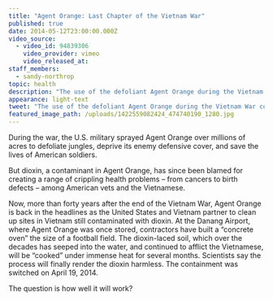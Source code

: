 ```yaml
---
title: "Agent Orange: Last Chapter of the Vietnam War"
published: true
date: 2014-05-12T23:00:00.000Z
video_source:
  - video_id: 94839306
    video_provider: vimeo
    video_released_at:
staff_members:
  - sandy-northrop
topic: health
description: "The use of the defoliant Agent Orange during the Vietnam War continues to cast a dark shadow over both American veterans and Vietnamese citizens. "
appearance: light-text
tweet: "The use of the defoliant Agent Orange during the Vietnam War continues to cast a dark shadow."
featured_image_path: /uploads/1422559082424_474740190_1280.jpg
---
```


During the war, the U.S. military sprayed Agent Orange over millions of acres to defoliate jungles, deprive its enemy defensive cover, and save the lives of American soldiers.

But dioxin, a contaminant in Agent Orange, has since been blamed for creating a range of crippling health problems – from cancers to birth defects – among American vets and the Vietnamese.

Now, more than forty years after the end of the Vietnam War, Agent Orange is back in the headlines as the United States and Vietnam partner to clean up sites in Vietnam still contaminated with dioxin. At the Danang Airport, where Agent Orange was once stored, contractors have built a “concrete oven” the size of a football field. The dioxin-laced soil, which over the decades has seeped into the water, and continued to afflict the Vietnamese, will be “cooked” under immense heat for several months. Scientists say the process will finally render the dioxin harmless. The containment was switched on April 19, 2014.

The question is how well it will work?

